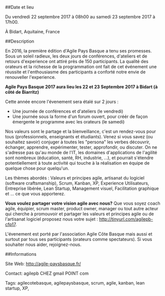 ##Date et lieu

Du vendredi 22 septembre 2017 à 08h00 au samedi 23 septembre 2017 à 17h00.

À Bidart, Aquitaine, France

##Description

En 2016, la première édition d'Agile Pays Basque a tenu ses promesses.
Sous un soleil radieux, les deux jours de conférences, d'ateliers et de retours d'experience ont attiré près de 150 participants.
La qualité des orateurs et la richesse de la programmation ont fait de cet événement une réussite et l'enthousiasme des participants a conforté notre envie de renouveller l'experience.

**Agile Pays Basque 2017 aura lieu les 22 et 23 Septembre 2017 à Bidart (à côté de Biarritz)**

Cette année encore l'évenement sera étalé sur 2 jours :
-   Une journée de conférences et d'ateliers (le vendredi)
-   Une journée sous la forme d'un forum ouvert, pour créér de façon émergente le programme avec les orateurs (le samedi)

Nos valeurs sont le partage et la bienveillance, c'est un rendez-vous pour tous (professionnels, enseignants et étudiants).
Venez si vous savez (ou souhaitez savoir) conjuger à toutes les "persona" les verbes découvrir, échanger, apprendre, expérimenter, tester, approfondir, ou discuter.
On ne s'adresse pas qu'au monde de l'IT, les domaines d'applications de l'agilité sont nombreux (éducation, santé, RH, industrie, ...), et pourrait s'étendre potentiellement à toute activité qui touche à la réalisation en équipe de quelque chose pour quelqu'un.

Les thèmes abordés : Valeurs et principes agile, artisanat du logiciel (software craftsmanship), Scrum, Kanban, XP, Experience Utilisateurs, Entreprise libérée, Lean Startup, Management visuel, Facilitation graphique et  ... ce que vous apporterez.

**Vous voulez partager votre vision agile avec nous?**
Que vous soyez coach agile, équipier, scrum master, product owner, manager ou tout autre acteur qui cherche à promouvoir et partager les valeurs et principes agile ou de l'artisanat logiciel proposez nous votre sujet : http://tinyurl.com/agilepb-cfp17.

L'évenement est porté par l'association Agile Côte Basque mais aussi et surtout par tous ses participants (orateurs comme spectateurs). Si vous souhaiter nous aider, rejoignez-nous.

##Informations

Site Web: http://agile-paysbasque.fr/

Contact: agilepb CHEZ gmail POINT com

Tags: agilecotebasque, agilepaysbasque, scrum, agile, kanban, lean startup, XP, 
